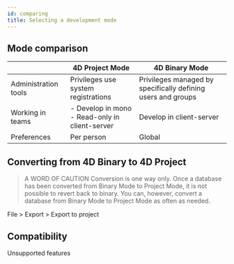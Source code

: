 ```yaml
---
id: comparing
title: Selecting a development mode
---
```


## Mode comparison

||4D Project Mode|4D Binary Mode|
|----|----|----|
|Administration tools|Privileges use system registrations|Privileges managed by specifically defining users and groups|
Working in teams|- Develop in mono<br>- Read-only in client-server|Develop in client-server
Preferences|Per person|Global|
		

## Converting from 4D Binary to 4D Project

>A WORD OF CAUTION
Conversion is one way only. Once a database has been converted from Binary Mode to Project Mode, it is not possible to revert back to binary. You can, however, convert a database from Binary Mode to Project Mode as often as needed.

File > Export > Export to project

## Compatibility
Unsupported features
 
